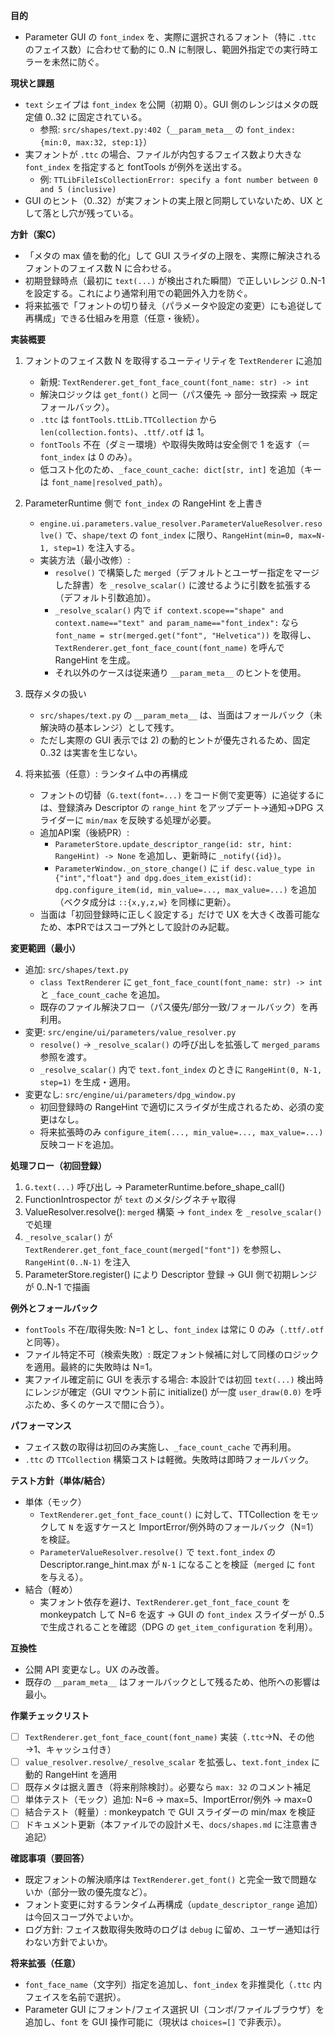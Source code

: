 **目的**
- Parameter GUI の `font_index` を、実際に選択されるフォント（特に `.ttc` のフェイス数）に合わせて動的に 0..N に制限し、範囲外指定での実行時エラーを未然に防ぐ。

**現状と課題**
- `text` シェイプは `font_index` を公開（初期 0）。GUI 側のレンジはメタの既定値 0..32 に固定されている。
  - 参照: `src/shapes/text.py:402`（`__param_meta__` の `font_index: {min:0, max:32, step:1}`）
- 実フォントが `.ttc` の場合、ファイルが内包するフェイス数より大きな `font_index` を指定すると fontTools が例外を送出する。
  - 例: `TTLibFileIsCollectionError: specify a font number between 0 and 5 (inclusive)`
- GUI のヒント（0..32）が実フォントの実上限と同期していないため、UX として落とし穴が残っている。

**方針（案C）**
- 「メタの max 値を動的化」して GUI スライダの上限を、実際に解決されるフォントのフェイス数 N に合わせる。
- 初期登録時点（最初に `text(...)` が検出された瞬間）で正しいレンジ 0..N-1 を設定する。これにより通常利用での範囲外入力を防ぐ。
- 将来拡張で「フォントの切り替え（パラメータや設定の変更）にも追従して再構成」できる仕組みを用意（任意・後続）。

**実装概要**
1) フォントのフェイス数 N を取得するユーティリティを `TextRenderer` に追加
   - 新規: `TextRenderer.get_font_face_count(font_name: str) -> int`
   - 解決ロジックは `get_font()` と同一（パス優先 → 部分一致探索 → 既定フォールバック）。
   - `.ttc` は `fontTools.ttLib.TTCollection` から `len(collection.fonts)`、`.ttf/.otf` は 1。
   - `fontTools` 不在（ダミー環境）や取得失敗時は安全側で 1 を返す（＝ `font_index` は 0 のみ）。
   - 低コスト化のため、`_face_count_cache: dict[str, int]` を追加（キーは `font_name|resolved_path`）。

2) ParameterRuntime 側で `font_index` の RangeHint を上書き
   - `engine.ui.parameters.value_resolver.ParameterValueResolver.resolve()` で、`shape/text` の `font_index` に限り、`RangeHint(min=0, max=N-1, step=1)` を注入する。
   - 実装方法（最小改修）:
     - `resolve()` で構築した `merged`（デフォルトとユーザー指定をマージした辞書）を `_resolve_scalar()` に渡せるように引数を拡張する（デフォルト引数追加）。
     - `_resolve_scalar()` 内で `if context.scope=="shape" and context.name=="text" and param_name=="font_index":` なら `font_name = str(merged.get("font", "Helvetica"))` を取得し、`TextRenderer.get_font_face_count(font_name)` を呼んで RangeHint を生成。
     - それ以外のケースは従来通り `__param_meta__` のヒントを使用。

3) 既存メタの扱い
   - `src/shapes/text.py` の `__param_meta__` は、当面はフォールバック（未解決時の基本レンジ）として残す。
   - ただし実際の GUI 表示では 2) の動的ヒントが優先されるため、固定 0..32 は実害を生じない。

4) 将来拡張（任意）: ランタイム中の再構成
   - フォントの切替（`G.text(font=...)` をコード側で変更等）に追従するには、登録済み Descriptor の `range_hint` をアップデート→通知→DPG スライダーに `min/max` を反映する処理が必要。
   - 追加API案（後続PR）:
     - `ParameterStore.update_descriptor_range(id: str, hint: RangeHint) -> None` を追加し、更新時に `_notify({id})`。
     - `ParameterWindow._on_store_change()` に `if desc.value_type in {"int","float"} and dpg.does_item_exist(id): dpg.configure_item(id, min_value=..., max_value=...)` を追加（ベクタ成分は `::{x,y,z,w}` を同様に更新）。
   - 当面は「初回登録時に正しく設定する」だけで UX を大きく改善可能なため、本PRではスコープ外として設計のみ記載。

**変更範囲（最小）**
- 追加: `src/shapes/text.py`
  - `class TextRenderer` に `get_font_face_count(font_name: str) -> int` と `_face_count_cache` を追加。
  - 既存のファイル解決フロー（パス優先/部分一致/フォールバック）を再利用。
- 変更: `src/engine/ui/parameters/value_resolver.py`
  - `resolve()` → `_resolve_scalar()` の呼び出しを拡張して `merged_params` 参照を渡す。
  - `_resolve_scalar()` 内で `text.font_index` のときに `RangeHint(0, N-1, step=1)` を生成・適用。
- 変更なし: `src/engine/ui/parameters/dpg_window.py`
  - 初回登録時の RangeHint で適切にスライダが生成されるため、必須の変更はなし。
  - 将来拡張時のみ `configure_item(..., min_value=..., max_value=...)` 反映コードを追加。

**処理フロー（初回登録）**
1. `G.text(...)` 呼び出し → ParameterRuntime.before_shape_call()
2. FunctionIntrospector が `text` のメタ/シグネチャ取得
3. ValueResolver.resolve(): `merged` 構築 → `font_index` を `_resolve_scalar()` で処理
4. `_resolve_scalar()` が `TextRenderer.get_font_face_count(merged["font"])` を参照し、`RangeHint(0..N-1)` を注入
5. ParameterStore.register() により Descriptor 登録 → GUI 側で初期レンジが 0..N-1 で描画

**例外とフォールバック**
- `fontTools` 不在/取得失敗: N=1 とし、`font_index` は常に 0 のみ（`.ttf/.otf` と同等）。
- ファイル特定不可（検索失敗）: 既定フォント候補に対して同様のロジックを適用。最終的に失敗時は N=1。
- 実ファイル確定前に GUI を表示する場合: 本設計では初回 `text(...)` 検出時にレンジが確定（GUI マウント前に initialize() が一度 `user_draw(0.0)` を呼ぶため、多くのケースで間に合う）。

**パフォーマンス**
- フェイス数の取得は初回のみ実施し、`_face_count_cache` で再利用。
- `.ttc` の `TTCollection` 構築コストは軽微。失敗時は即時フォールバック。

**テスト方針（単体/結合）**
- 単体（モック）
  - `TextRenderer.get_font_face_count()` に対して、TTCollection をモックして `N` を返すケースと ImportError/例外時のフォールバック（N=1）を検証。
  - `ParameterValueResolver.resolve()` で `text.font_index` の Descriptor.range_hint.max が `N-1` になることを検証（`merged` に `font` を与える）。
- 結合（軽め）
  - 実フォント依存を避け、`TextRenderer.get_font_face_count` を monkeypatch して N=6 を返す → GUI の `font_index` スライダーが 0..5 で生成されることを確認（DPG の `get_item_configuration` を利用）。

**互換性**
- 公開 API 変更なし。UX のみ改善。
- 既存の `__param_meta__` はフォールバックとして残るため、他所への影響は最小。

**作業チェックリスト**
- [ ] `TextRenderer.get_font_face_count(font_name)` 実装（`.ttc`→N、その他→1、キャッシュ付き）
- [ ] `value_resolver.resolve/_resolve_scalar` を拡張し、`text.font_index` に動的 RangeHint を適用
- [ ] 既存メタは据え置き（将来削除検討）。必要なら `max: 32` のコメント補足
- [ ] 単体テスト（モック）追加: N=6 → max=5、ImportError/例外 → max=0
- [ ] 結合テスト（軽量）: monkeypatch で GUI スライダーの min/max を検証
- [ ] ドキュメント更新（本ファイルでの設計メモ、`docs/shapes.md` に注意書き追記）

**確認事項（要回答）**
- 既定フォントの解決順序は `TextRenderer.get_font()` と完全一致で問題ないか（部分一致の優先度など）。
- フォント変更に対するランタイム再構成（`update_descriptor_range` 追加）は今回スコープ外でよいか。
- ログ方針: フェイス数取得失敗時のログは `debug` に留め、ユーザー通知は行わない方針でよいか。

**将来拡張（任意）**
- `font_face_name`（文字列）指定を追加し、`font_index` を非推奨化（`.ttc` 内フェイスを名前で選択）。
- Parameter GUI にフォント/フェイス選択 UI（コンボ/ファイルブラウザ）を追加し、`font` を GUI 操作可能に（現状は `choices=[]` で非表示）。

